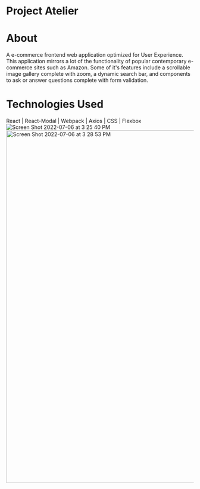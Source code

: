 # Project Atelier
# About
A e-commerce frontend web application optimized for User Experience. This application mirrors a lot of the functionality of popular contemporary e-commerce
sites such as Amazon. Some of it's features include a scrollable image gallery complete with zoom, a dynamic search bar, and components to ask or answer questions 
complete with form validation. 

# Technologies Used 
React | React-Modal | Webpack | Axios | CSS | Flexbox
![Screen Shot 2022-07-06 at 3 25 40 PM](https://user-images.githubusercontent.com/53156021/177637558-9c760a91-811c-4a42-bebf-c8038928d68c.png)
<img width="945" alt="Screen Shot 2022-07-06 at 3 28 53 PM" src="https://user-images.githubusercontent.com/53156021/177637598-972debf4-7bf1-459b-842d-7d1e9be9a283.png">
